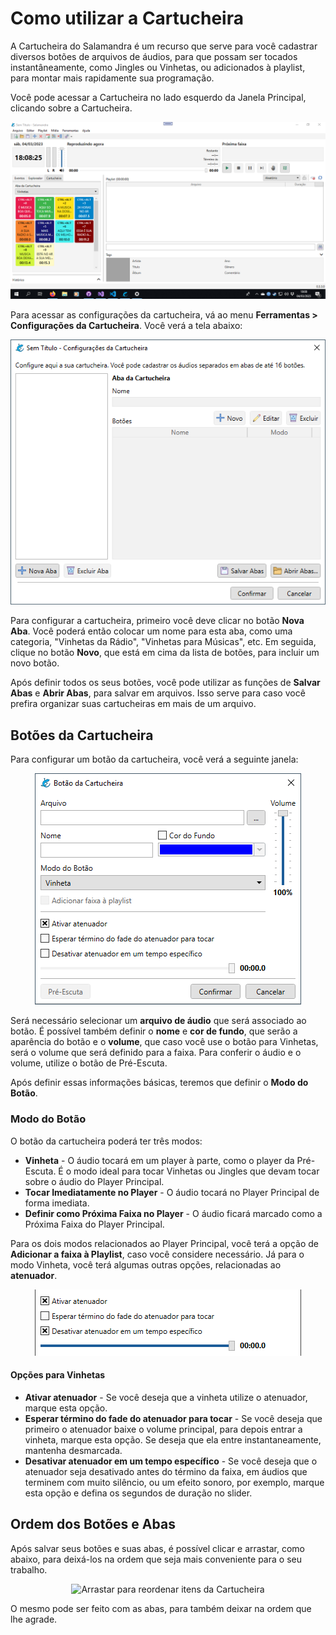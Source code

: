 # Como utilizar a Cartucheira

A Cartucheira do Salamandra é um recurso que serve para você cadastrar diversos botões de arquivos de áudios, para que possam ser tocados instantâneamente, como Jingles ou Vinhetas, ou adicionados à playlist, para montar mais rapidamente sua programação.

Você pode acessar a Cartucheira no lado esquerdo da Janela Principal, clicando sobre a Cartucheira.

<p align="center">
	<img src="Images/MainWindow_Cartwall.png" alt="Aba da Cartucheira na Janela Principal"/>
</p>

Para acessar as configurações da cartucheira, vá ao menu **Ferramentas > Configurações da Cartucheira**. Você verá a tela abaixo:

<p align="center">
	<img src="Images/CartwallSettingsWindow.png" alt="Janela de Configurações da Cartucheira"/>
</p>

Para configurar a cartucheira, primeiro você deve clicar no botão **Nova Aba**. Você poderá então colocar um nome para esta aba, como uma categoria, "Vinhetas da Rádio", "Vinhetas para Músicas", etc. Em seguida, clique no botão **Novo**, que está em cima da lista de botões, para incluir um novo botão.

Após definir todos os seus botões, você pode utilizar as funções de **Salvar Abas** e **Abrir Abas**, para salvar em arquivos. Isso serve para caso você prefira organizar suas cartucheiras em mais de um arquivo.

## Botões da Cartucheira

Para configurar um botão da cartucheira, você verá a seguinte janela:

<p align="center">
	<img src="Images/CartwallButtonWindow.png" alt="Janela para Configurar um Botão da Cartucheira"/>
</p>

Será necessário selecionar um **arquivo de áudio** que será associado ao botão. É possível também definir o **nome** e **cor de fundo**, que serão a aparência do botão e o **volume**, que caso você use o botão para Vinhetas, será o volume que será definido para a faixa. Para conferir o áudio e o volume, utilize o botão de Pré-Escuta.

Após definir essas informações básicas, teremos que definir o **Modo do Botão**.

### Modo do Botão

O botão da cartucheira poderá ter três modos:

- **Vinheta** - O áudio tocará em um player à parte, como o player da Pré-Escuta. É o modo ideal para tocar Vinhetas ou Jingles que devam tocar sobre o áudio do Player Principal.
- **Tocar Imediatamente no Player** - O áudio tocará no Player Principal de forma imediata.
- **Definir como Próxima Faixa no Player** - O áudio ficará marcado como a Próxima Faixa do Player Principal.

Para os dois modos relacionados ao Player Principal, você terá a opção de **Adicionar a faixa à Playlist**, caso você considere necessário. Já para o modo Vinheta, você terá algumas outras opções, relacionadas ao **atenuador**.

<p align="center">
	<img src="Images/CartwallButtonWindow_TalkOver.png" alt="Configurações do Botão da Cartucheira para o Atenuador"/>
</p>

#### Opções para Vinhetas

- **Ativar atenuador** - Se você deseja que a vinheta utilize o atenuador, marque esta opção.
- **Esperar término do fade do atenuador para tocar** - Se você deseja que primeiro o atenuador baixe o volume principal, para depois entrar a vinheta, marque esta opção. Se deseja que ela entre instantaneamente, mantenha desmarcada.
- **Desativar atenuador em um tempo específico** - Se você deseja que o atenuador seja desativado antes do término da faixa, em áudios que terminem com muito silêncio, ou um efeito sonoro, por exemplo, marque esta opção e defina os segundos de duração no slider.

## Ordem dos Botões e Abas

Após salvar seus botões e suas abas, é possível clicar e arrastar, como abaixo, para deixá-los na ordem que seja mais conveniente para o seu trabalho.

<p align="center">
	<img src="Images/CartwallSettingsWindow_DragDrop.png" alt="Arrastar para reordenar itens da Cartucheira"/>
</p>

O mesmo pode ser feito com as abas, para também deixar na ordem que lhe agrade.